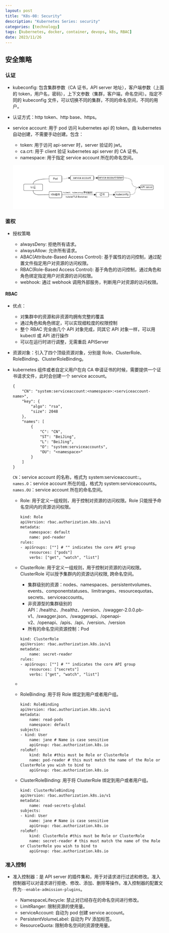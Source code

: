 ```yaml
---
layout: post
title: "K8s-08: Security"
description: "Kubernetes Series: security"
categories: [technology]
tags: [kubernetes, docker, container, devops, k8s, RBAC]
date: 2023/11/26
---
```


## 安全策略

### 认证

- kubeconfig: 包含集群参数（CA 证书，API server 地址），客户端参数（上面的 token，用户名，密码），上下文参数（集群，客户端，命名空间）。指定不同的 kubeconfig 文件，可以切换不同的集群，不同的命名空间，不同的用户。

- 认证方式：http token、http base、https。

- service account: 用于 pod 访问 kubernetes api 的 token。由 kubernetes 自动创建，不需要手动创建。包含：

  - token: 用于访问 api-server 时，server 验证的 jwt。
  - ca.crt: 用于 client 验证 kubernetes api server 的 CA 证书。
  - namespace: 用于指定 service account 所在的命名空间。

  ![auth](https://raw.githubusercontent.com/ElmTran/ImgStg/main/img/authentication.webp)

### 鉴权

- 授权策略

  - alwaysDeny: 拒绝所有请求。
  - alwaysAllow: 允许所有请求。
  - ABAC(Attribute-Based Access Control): 基于属性的访问控制，通过配置文件指定用户对资源的访问权限。
  - RBAC(Role-Based Access Control): 基于角色的访问控制，通过角色和角色绑定指定用户对资源的访问权限。
  - webhook: 通过 webhook 调用外部服务，判断用户对资源的访问权限。

#### RBAC

- 优点：

  - 对集群中的资源和非资源均拥有完整的覆盖
  - 通过角色和角色绑定，可以实现细粒度的权限控制
  - 整个 RBAC 完全由几个 API 对象完成，同其它 API 对象一样，可以用 kubectI 或 API 进行操作
  - 可以在运行时进行调整，无需重启 APIServer

- 资源对象：引入了四个顶级资源对象，分别是 Role、ClusterRole、RoleBinding、ClusterRoleBinding。

- kubernetes 组件或者自定义用户在向 CA 申请证书的时候，需要提供一个证书请求文件，此时会创建一个 service account。

  ```
  {
      "CN": "system:serviceaccount:<namespace>:<serviceaccount-name>",
      "key": {
          "algo": "rsa",
          "size": 2048
      },
      "names": [
          {
              "C": "CN",
              "ST": "BeiJing",
              "L": "BeiJing",
              "O": "system:serviceaccounts",
              "OU": "<namespace>"
          }
      ]
  }
  ```

  `CN`：service account 的名称，格式为 system:serviceaccount:<namespace>:<serviceaccount-name>。
  `names.O`：service account 所在的组，格式为 system:serviceaccounts。
  `names.OU`：service account 所在的命名空间。

  - Role: 用于定义一组规则，用于控制对资源的访问权限。Role 只能授予命名空间内的资源访问权限。

    ```
    kind: Role
    apiVersion: rbac.authorization.k8s.io/v1
    metadata:
        namespace: default
        name: pod-reader
    rules:
    - apiGroups: [""] # "" indicates the core API group
        resources: ["pods"]
        verbs: ["get", "watch", "list"]
    ```

  - ClusterRole: 用于定义一组规则，用于控制对资源的访问权限。ClusterRole 可以授予集群内的资源访问权限, 跨命名空间。

    - 集群级别的资源：nodes、namespaces、persistentvolumes、events、componentstatuses、limitranges、resourcequotas、secrets、serviceaccounts。
    - 非资源型的集群级别的 API：/healthz、/healthz、/version、/swagger-2.0.0.pb-v1、/swagger.json、/swaggerapi、/openapi-v2、/openapi、/apis、/api、/version、/version
    - 所有的命名空间资源控制：Pod

    ```
    kind: ClusterRole
    apiVersion: rbac.authorization.k8s.io/v1
    metadata:
        name: secret-reader
    rules:
    - apiGroups: [""] # "" indicates the core API group
        resources: ["secrets"]
        verbs: ["get", "watch", "list"]
    ```

  -
  - RoleBinding: 用于将 Role 绑定到用户或者用户组。
    ```
    kind: RoleBinding
    apiVersion: rbac.authorization.k8s.io/v1
    metadata:
        name: read-pods
        namespace: default
    subjects:
    - kind: User
        name: jane # Name is case sensitive
        apiGroup: rbac.authorization.k8s.io
    roleRef:
        kind: Role #this must be Role or ClusterRole
        name: pod-reader # this must match the name of the Role or ClusterRole you wish to bind to
        apiGroup: rbac.authorization.k8s.io
    ```
  - ClusterRoleBinding: 用于将 ClusterRole 绑定到用户或者用户组。

    ```
    kind: ClusterRoleBinding
    apiVersion: rbac.authorization.k8s.io/v1
    metadata:
        name: read-secrets-global
    subjects:
    - kind: User
        name: jane # Name is case sensitive
        apiGroup: rbac.authorization.k8s.io
    roleRef:
        kind: ClusterRole #this must be Role or ClusterRole
        name: secret-reader # this must match the name of the Role or ClusterRole you wish to bind to
        apiGroup: rbac.authorization.k8s.io
    ```

### 准入控制

- 准入控制器：是 API server 的插件集和，用于对请求进行过滤和修改。准入控制器可以对请求进行拒绝、修改、添加、删除等操作。准入控制器的配置文件为`--enable-admission-plugins`。

  - NamespaceLifecycle: 禁止对已经存在的命名空间进行修改。
  - LimitRanger: 限制资源的使用量。
  - serviceAccount: 自动为 pod 创建 service account。
  - PersistentVolumeLabel: 自动为 PV 添加标签。
  - ResourceQuota: 限制命名空间的资源使用量。
